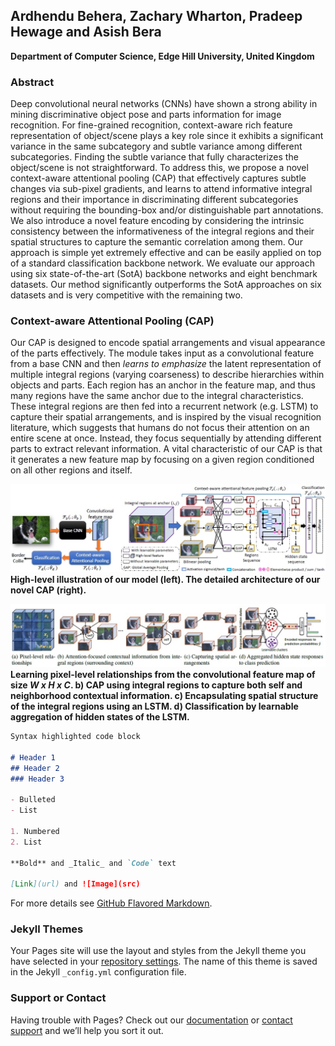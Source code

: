 ## Ardhendu Behera, Zachary Wharton, Pradeep Hewage and Asish Bera
**Department of Computer Science, Edge Hill University, United Kingdom**

### Abstract
Deep convolutional neural networks (CNNs) have shown a strong ability in mining discriminative object pose and parts information for image recognition. For fine-grained recognition, context-aware rich feature representation of object/scene plays a key role since it exhibits a significant variance in the same subcategory and subtle variance among different subcategories. Finding the subtle variance that fully characterizes the object/scene is not straightforward. To address this, we propose a novel context-aware attentional pooling (CAP) that effectively captures subtle changes via sub-pixel gradients, and learns to attend informative integral regions and their importance in discriminating different subcategories without requiring the bounding-box and/or distinguishable part annotations. We also introduce a novel feature encoding by considering the intrinsic consistency between the informativeness of the integral regions and their spatial structures to capture the semantic correlation among them. Our approach is simple yet extremely effective and can be easily applied on top of a standard classification backbone network. We evaluate our approach using six state-of-the-art (SotA) backbone networks and eight benchmark datasets. Our method significantly outperforms the SotA approaches on six datasets and is very competitive with the remaining two.

### Context-aware Attentional Pooling (CAP)
Our CAP is designed to encode spatial arrangements and visual appearance of the parts effectively. The module takes input as a convolutional feature from a base CNN and then _learns to emphasize_ the latent representation of multiple integral regions (varying coarseness) to describe hierarchies within objects and parts. Each region has an anchor in the feature map, and thus many regions have the same anchor due to the integral characteristics. These integral regions are then fed into a recurrent network (e.g. LSTM) to capture their spatial arrangements, and is inspired by the visual recognition literature, which suggests that humans do not focus their attention on an entire scene at once. Instead, they focus sequentially by attending different parts to extract relevant information. A vital characteristic of our CAP is that it generates a new feature map by focusing on a given region conditioned on all other regions and itself.

![Image](diagram.jpg)
**High-level illustration of our model (left). The detailed architecture of our novel CAP (right).**

![Image](diagram2.jpg)
**Learning pixel-level relationships from the convolutional feature map of size _W x H x C_. b) CAP using integral regions to capture both self and neighborhood contextual information. c) Encapsulating spatial structure of the integral regions using an LSTM. d) Classification by learnable aggregation of hidden states of the LSTM.**

```markdown
Syntax highlighted code block

# Header 1
## Header 2
### Header 3

- Bulleted
- List

1. Numbered
2. List

**Bold** and _Italic_ and `Code` text

[Link](url) and ![Image](src)
```

For more details see [GitHub Flavored Markdown](https://guides.github.com/features/mastering-markdown/).

### Jekyll Themes

Your Pages site will use the layout and styles from the Jekyll theme you have selected in your [repository settings](https://github.com/ArdhenduBehera/cap/settings). The name of this theme is saved in the Jekyll `_config.yml` configuration file.

### Support or Contact

Having trouble with Pages? Check out our [documentation](https://docs.github.com/categories/github-pages-basics/) or [contact support](https://github.com/contact) and we’ll help you sort it out.
